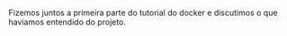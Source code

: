Fizemos juntos a primeira parte do tutorial do docker e discutimos o que haviamos entendido do projeto.
